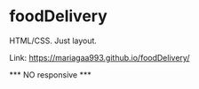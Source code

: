 # foodDelivery

HTML/CSS. Just layout.

Link: https://mariagaa993.github.io/foodDelivery/

*** NO responsive ***

